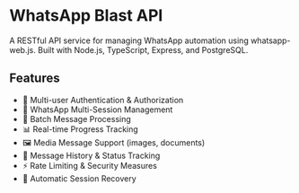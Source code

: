 # WhatsApp Blast API

A RESTful API service for managing WhatsApp automation using whatsapp-web.js. Built with Node.js, TypeScript, Express, and PostgreSQL.

## Features

- 🔐 Multi-user Authentication & Authorization
- 📱 WhatsApp Multi-Session Management
- 📨 Batch Message Processing
- 📊 Real-time Progress Tracking
- 🖼️ Media Message Support (images, documents)
- 📝 Message History & Status Tracking
- ⚡ Rate Limiting & Security Measures
- 🔄 Automatic Session Recovery